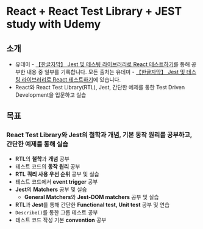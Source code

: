 # React + React Test Library + JEST study with Udemy

## 소개

- 유데미 - [【한글자막】 Jest 및 테스팅 라이브러리로 React 테스트하기](https://www.udemy.com/course/jest-testing-library/)를 통해 공부한 내용 중 일부를 기록합니다. 모든 출처는 유데미 - [【한글자막】 Jest 및 테스팅 라이브러리로 React 테스트하기](https://www.udemy.com/course/jest-testing-library/)에 있습니다.
- React와 React Test Library(RTL), Jest, 간단한 예제를 통한 Test Driven Development을 입문하고 실습

## 목표

### React Test Library와 Jest의 철학과 개념, 기본 동작 원리를 공부하고, 간단한 예제를 통해 실습

- **RTL**의 **철학**과 **개념** 공부
- 테스트 코드의 **동작 원리** 공부
- **RTL** **쿼리 사용 우선 순위** 공부 및 실습
- 테스트 코드에서 **event trigger** 공부
- **Jest**의 **Matchers** 공부 및 실습
  - **General Matchers**와 **Jest-DOM matchers** 공부 및 실습
- **RTL**과 **Jest**를 통해 간단한 **Functional test, Unit test** 공부 및 연습
- `Describe()`를 통한 그룹 테스트 공부
- 테스트 코드 작성 기본 **convention** 공부
